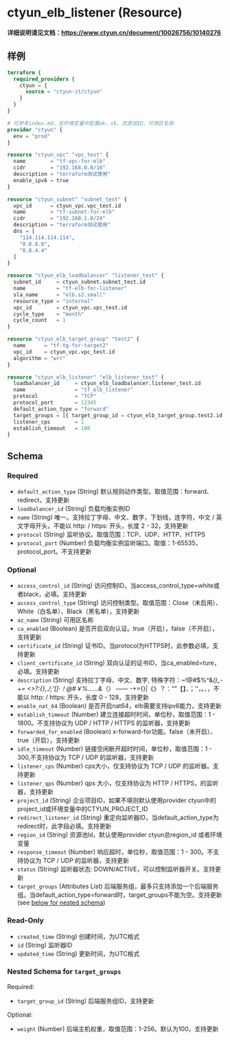 # ctyun_elb_listener (Resource)
**详细说明请见文档：https://www.ctyun.cn/document/10026756/10140276**



## 样例

```terraform
terraform {
  required_providers {
    ctyun = {
      source = "ctyun-it/ctyun"
    }
  }
}

# 可参考index.md，在环境变量中配置ak、sk、资源池ID、可用区名称
provider "ctyun" {
  env = "prod"
}

resource "ctyun_vpc" "vpc_test" {
  name        = "tf-vpc-for-elb"
  cidr        = "192.168.0.0/16"
  description = "terraform测试使用"
  enable_ipv6 = true
}

resource "ctyun_subnet" "subnet_test" {
  vpc_id      = ctyun_vpc.vpc_test.id
  name        = "tf-subnet-for-elb"
  cidr        = "192.168.1.0/24"
  description = "terraform测试使用"
  dns = [
    "114.114.114.114",
    "8.8.8.8",
    "8.8.4.4"
  ]
}

resource "ctyun_elb_loadbalancer" "listener_test" {
  subnet_id     = ctyun_subnet.subnet_test.id
  name          = "tf-elb-for-listener"
  sla_name      = "elb.s2.small"
  resource_type = "internal"
  vpc_id        = ctyun_vpc.vpc_test.id
  cycle_type    = "month"
  cycle_count   = 1
}

resource "ctyun_elb_target_group" "test2" {
  name      = "tf-tg-for-target2"
  vpc_id    = ctyun_vpc.vpc_test.id
  algorithm = "wrr"
}

resource "ctyun_elb_listener" "elb_listener_test" {
  loadbalancer_id     = ctyun_elb_loadbalancer.listener_test.id
  name                = "tf_elb_listener"
  protocol            = "TCP"
  protocol_port       = 12345
  default_action_type = "forward"
  target_groups = [{ target_group_id = ctyun_elb_target_group.test2.id }]
  listener_cps        = 1
  establish_timeout   = 100
}
```

<!-- schema generated by tfplugindocs -->
## Schema

### Required

- `default_action_type` (String) 默认规则动作类型。取值范围：forward、redirect，支持更新
- `loadbalancer_id` (String) 负载均衡实例ID
- `name` (String) 唯一。支持拉丁字母、中文、数字，下划线，连字符，中文 / 英文字母开头，不能以 http: / https: 开头，长度 2 - 32，支持更新
- `protocol` (String) 监听协议。取值范围：TCP、UDP、HTTP、HTTPS
- `protocol_port` (Number) 负载均衡实例监听端口。取值：1-65535，protocol_port。不支持更新

### Optional

- `access_control_id` (String) 访问控制ID，当access_control_type=white或者black，必填。支持更新
- `access_control_type` (String) 访问控制类型。取值范围：Close（未启用）、White（白名单）、Black（黑名单），支持更新
- `az_name` (String) 可用区名称
- `ca_enabled` (Boolean) 是否开启双向认证。true（开启），false（不开启），支持更新
- `certificate_id` (String) 证书ID。当protocol为HTTPS时，此参数必填，支持更新
- `client_certificate_id` (String) 双向认证的证书ID，当ca_enabled=ture，必填。支持更新
- `description` (String) 支持拉丁字母、中文、数字, 特殊字符：~!@#$%^&*()_-+= <>?:{},./;'[]·！@#￥%……&*（） —— -+={}\|《》？：“”【】、；‘'，。、，不能以 http: / https: 开头，长度 0 - 128，支持更新
- `enable_nat_64` (Boolean) 是否开启nat64，elb需要支持ipv6能力，支持更新
- `establish_timeout` (Number) 建立连接超时时间，单位秒，取值范围：1 - 1800。不支持协议为 UDP / HTTP / HTTPS 的监听器，支持更新
- `forwarded_for_enabled` (Boolean) x-forward-for功能。false（未开启）、true（开启），支持更新
- `idle_timeout` (Number) 链接空闲断开超时时间，单位秒，取值范围：1 - 300,不支持协议为 TCP / UDP 的监听器，支持更新
- `listener_cps` (Number) cps大小，仅支持协议为 TCP / UDP 的监听器。支持更新
- `listener_qps` (Number) qps 大小，仅支持协议为 HTTP / HTTPS，的监听器，支持更新
- `project_id` (String) 企业项目ID，如果不填则默认使用provider ctyun中的project_id或环境变量中的CTYUN_PROJECT_ID
- `redirect_listener_id` (String) 重定向监听器ID，当default_action_type为redirect时，此字段必填。支持更新
- `region_id` (String) 资源池Id，默认使用provider ctyun总region_id 或者环境变量
- `response_timeout` (Number) 响应超时，单位秒，取值范围：1 - 300。不支持协议为 TCP / UDP 的监听器，支持更新
- `status` (String) 监听器状态: DOWN/ACTIVE，可以控制监听器开关。支持更新
- `target_groups` (Attributes List) 后端服务组，最多只支持添加一个后端服务组。当default_action_type=forward时，target_groups不能为空。支持更新 (see [below for nested schema](#nestedatt--target_groups))

### Read-Only

- `created_time` (String) 创建时间，为UTC格式
- `id` (String) 监听器ID
- `updated_time` (String) 更新时间，为UTC格式

<a id="nestedatt--target_groups"></a>
### Nested Schema for `target_groups`

Required:

- `target_group_id` (String) 后端服务组ID，支持更新

Optional:

- `weight` (Number) 后端主机权重，取值范围：1-256。默认为100，支持更新